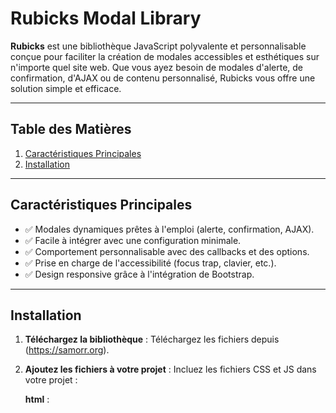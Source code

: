 # **Rubicks Modal Library**
**Rubicks** est une bibliothèque JavaScript polyvalente et personnalisable conçue pour faciliter la création de modales accessibles et esthétiques sur n'importe quel site web. Que vous ayez besoin de modales d'alerte, de confirmation, d'AJAX ou de contenu personnalisé, Rubicks vous offre une solution simple et efficace.

---

## **Table des Matières**
1. [Caractéristiques Principales](#caracteristiques-principales)
2. [Installation](#installation)

---

## **Caractéristiques Principales**
- ✅ Modales dynamiques prêtes à l'emploi (alerte, confirmation, AJAX).
- ✅ Facile à intégrer avec une configuration minimale.
- ✅ Comportement personnalisable avec des callbacks et des options.
- ✅ Prise en charge de l'accessibilité (focus trap, clavier, etc.).
- ✅ Design responsive grâce à l'intégration de Bootstrap.

---

## **Installation**
1. **Téléchargez la bibliothèque** :
   Téléchargez les fichiers depuis (https://samorr.org).

2. **Ajoutez les fichiers à votre projet** :
   Incluez les fichiers CSS et JS dans votre projet :

   **html** :
   <link rel="stylesheet" href="path/to/rubicks.css">
   <script src="path/to/rubicks.js" type="module"></script>

